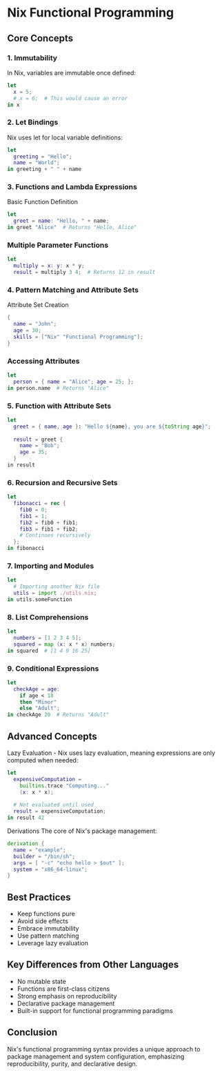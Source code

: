 # Nix Functional Programming


##  Core Concepts

### 1. Immutability

In Nix, variables are immutable once defined:

```nix
let
  x = 5;
  # x = 6;  # This would cause an error
in x
```

### 2. Let Bindings
Nix uses let for local variable definitions:
```nix
let
  greeting = "Hello";
  name = "World";
in greeting + " " + name
```

### 3. Functions and Lambda Expressions
Basic Function Definition

```nix
let
  greet = name: "Hello, " + name;
in greet "Alice"  # Returns "Hello, Alice"
```

### Multiple Parameter Functions
```nix
let
  multiply = x: y: x * y;
  result = multiply 3 4;  # Returns 12 in result
```

### 4. Pattern Matching and Attribute Sets
Attribute Set Creation

```nix
{
  name = "John";
  age = 30;
  skills = ["Nix" "Functional Programming"];
}
```

### Accessing Attributes
```nix
let
  person = { name = "Alice"; age = 25; };
in person.name  # Returns "Alice"
```


### 5. Function with Attribute Sets
```nix
let
  greet = { name, age }: "Hello ${name}, you are ${toString age}";
  
  result = greet { 
    name = "Bob"; 
    age = 35; 
  }
in result
```

### 6. Recursion and Recursive Sets
```nix
let
  fibonacci = rec {
    fib0 = 0;
    fib1 = 1;
    fib2 = fib0 + fib1;
    fib3 = fib1 + fib2;
    # Continues recursively
  };
in fibonacci
```


### 7. Importing and Modules
```nix
let
  # Importing another Nix file
  utils = import ./utils.nix;
in utils.someFunction
```

### 8. List Comprehensions
```nix
let
  numbers = [1 2 3 4 5];
  squared = map (x: x * x) numbers;
in squared  # [1 4 9 16 25]
```

### 9. Conditional Expressions
```nix
let
  checkAge = age: 
    if age < 18 
    then "Minor" 
    else "Adult";
in checkAge 20  # Returns "Adult"
```


##  Advanced Concepts
Lazy Evaluation - Nix uses lazy evaluation, meaning expressions are only computed when needed:
```nix
let
  expensiveComputation = 
    builtins.trace "Computing..." 
    (x: x * x);
  
  # Not evaluated until used
  result = expensiveComputation;
in result 42
```

Derivations
The core of Nix's package management:

```nix
derivation {
  name = "example";
  builder = "/bin/sh";
  args = [ "-c" "echo hello > $out" ];
  system = "x86_64-linux";
}
```

## Best Practices

- Keep functions pure
- Avoid side effects
- Embrace immutability
- Use pattern matching
- Leverage lazy evaluation

## Key Differences from Other Languages

- No mutable state
- Functions are first-class citizens
- Strong emphasis on reproducibility
- Declarative package management
- Built-in support for functional programming paradigms

## Conclusion
Nix's functional programming syntax provides a unique approach to package management and system configuration, emphasizing reproducibility, purity, and declarative design.